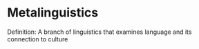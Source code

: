 # Metalinguistics

Definition: A branch of linguistics that examines language and its connection to culture